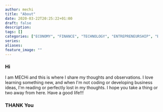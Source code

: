 ```yaml
---
author: mechi
title: "About"
date: 2020-03-22T20:25:22+01:00
draft: false
description:
tags: []
categories: ["ECONOMY", "FINANCE", "TECHNOLOGY", "ENTREPRENEURSHIP", "BUSINESS", "MANAGEMENT", "PERSONAL DEVELOPMENT"]
series:
aliases:
feature_image: ""
---
```

### Hi

I am MECHi and this is where I share my thoughts and observations. I love learning something new, and when I'm not coding or developing business ideas, I'm reading or perfectly lost in my thoughts. I hope you take a thing or two away from here.
Have a good life!!!
### THANK You
